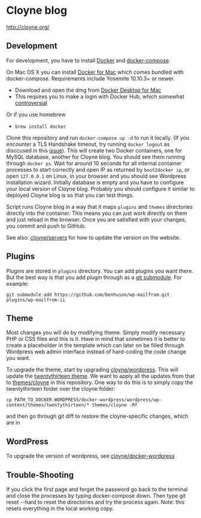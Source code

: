 Cloyne blog
===========

http://cloyne.org/

Development
-----------

For development, you have to install [Docker](https://docs.docker.com/) and
[docker-compose](https://docs.docker.com/compose/install/).

On Mac OS X you can install [Docker for Mac](https://docs.docker.com/docker-for-mac/install/) which comes bundled with docker-compose. Requirements include Yosemite 10.10.3+ or newer.
* Download and open the dmg from [Docker Desktop for Mac](https://hub.docker.com/editions/community/docker-ce-desktop-mac?tab=reviews)
* This requires you to make a login with Docker Hub, which somewhat [controversial](https://github.com/docker/docker.github.io/issues/6910)

Or if you use homebrew
* `brew install docker`

Clone this repository and run `docker-compose up -d` to run it locally. (If you encounter a TLS Handshake timeout, try running `docker logout` as disccused in this [issue](https://github.com/docker/kitematic/issues/1125)). This will create two Docker containers, one for MySQL database, another for Cloyne
blog. You should see them running through `docker ps`. Wait for around 10
seconds for all internal container processes to start correctly and open IP as
returned by `boot2docker ip`, or open `127.0.0.1` on Linux, in your browser and
you should see Wordpress installation wizard. Initially database is empty and
you have to configure your local version of Cloyne blog. Probably you should
configure it similar to deployed Cloyne blog is so that you can test things.

Script runs Cloyne blog in a way that it maps `plugins` and `themes` directories
directly into the container. This means you can just work directly on them and
just reload in the browser. Once you are satisfied with your changes, you commit
and push to GitHub.

See also: [cloyne/servers](https://www.github.com/cloyne/servers) for how to
update the version on the website.

Plugins
-------

Plugins are stored in `plugins` directory. You can add plugins you want there.
But the best way is that you add plugin through as a [git
submodule](http://git-scm.com/book/en/Git-Tools-Submodules). For example:

```
git submodule add https://github.com/benhuson/wp-mailfrom.git plugins/wp-mailfrom-ii
```

Theme
-----

Most changes you will do by modifying theme. Simply modify necessary PHP or CSS
files and this is it. Have in mind that sometimes it is better to create a
placeholder in the template which can later on be filled through Wordpress web
admin interface instead of hard-coding the code change you want.

To upgrade the theme, start by upgrading
[cloyne/wordpress](https://github.com/cloyne/docker-wordpress). This will update
the [twentythirteen theme](https://github.com/WordPress/WordPress/tree/131440c1a5f0e1e2273f7c2fff2533b94c77c30d/wp-content/themes/twentythirteen).
We want to apply all the updates from that to
[themes/cloyne](https://github.com/cloyne/docker-blog/themes/cloyne) in this
repository.
One way to do this is to simply copy the twentythirteen folder over the cloyne
folder:

    cp PATH_TO_DOCKER-WORDPRESS/docker-wordpress/wordpress/wp-content/themes/twentythirteen/* themes/cloyne -Rf

and then go through git diff to restore the cloyne-specific changes, which are
in

WordPress
---------
To upgrade the version of wordpress, see
[cloyne/docker-wordpress](https://www.github.com/cloyne/docker-wordpress)

Trouble-Shooting
----------------
If you click the first page and forget the password go back to the terminal and close the processes by typing docker-compose down. Then type git reset --hard to reset the directories and try the process again. Note: this resets everything in the local working copy. 
